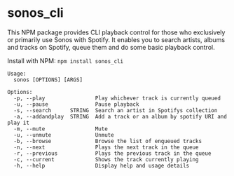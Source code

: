 sonos_cli
=========

This NPM package provides CLI playback control for those who exclusively or primarily use Sonos with Spotify.
It enables you to search artists, albums and tracks on Spotify, queue them and do some basic playback control.

Install with NPM: ```npm install sonos_cli```

```
Usage:
  sonos [OPTIONS] [ARGS]

Options:
  -p, --play                Play whichever track is currently queued
  -u, --pause               Pause playback
  -s, --search      STRING  Search an artist in Spotifys collection
  -a, --addandplay  STRING  Add a track or an album by spotify URI and play it
  -m, --mute                Mute
  -u, --unmute              Unmute
  -b, --browse              Browse the list of enqueued tracks
  -n, --next                Plays the next track in the queue
  -r, --previous            Plays the previous track in the queue
  -c, --current             Shows the track currently playing
  -h, --help                Display help and usage details
```
